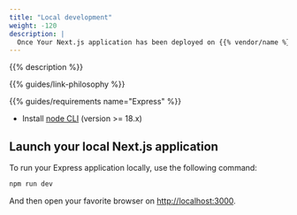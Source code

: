 ```yaml
---
title: "Local development"
weight: -120
description: |
  Once Your Next.js application has been deployed on {{% vendor/name %}}, you might want to start developing your application locally.
---
```


{{% description %}}

{{% guides/link-philosophy %}}

{{% guides/requirements name="Express" %}}
* Install [node CLI](https://nodejs.org/en/download/package-manager) (version >= 18.x)

## Launch your local Next.js application

To run your Express application locally, use the following command:
```bash {location="Terminal"}
npm run dev
```

And then open your favorite browser on <a href="http://localhost:3000" target="_blank">http://localhost:3000</a>.
